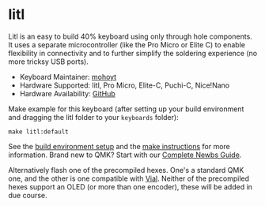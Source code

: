 # litl

Litl is an easy to build 40% keyboard using only through hole components. It uses a separate microcontroller (like the Pro Micro or Elite C) to enable flexibility in connectivity and to further simplify the soldering experience (no more tricksy USB ports).

* Keyboard Maintainer: [mohoyt](https://github.com/mohoyt)
* Hardware Supported: litl, Pro Micro, Elite-C, Puchi-C, Nice!Nano
* Hardware Availability: [GitHub](https://github.com/mohoyt/litl)

Make example for this keyboard (after setting up your build environment and dragging the litl folder to your `keyboards` folder):

    make litl:default

See the [build environment setup](https://docs.qmk.fm/#/getting_started_build_tools) and the [make instructions](https://docs.qmk.fm/#/getting_started_make_guide) for more information. Brand new to QMK? Start with our [Complete Newbs Guide](https://docs.qmk.fm/#/newbs).

Alternatively flash one of the precompiled hexes. One's a standard QMK one, and the other is one compatible with [Vial](https://get.vial.today). Neither of the precompiled hexes support an OLED (or more than one encoder), these will be added in due course.